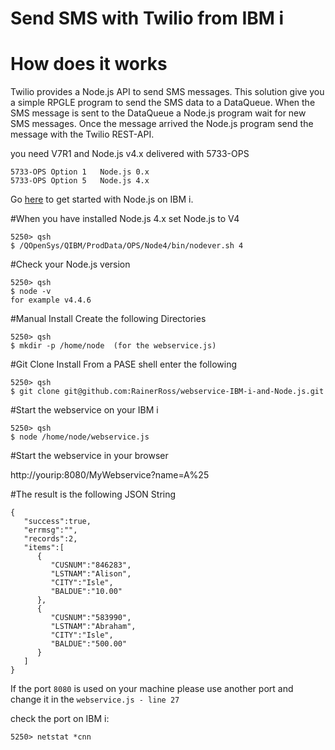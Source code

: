 # Send SMS with Twilio from IBM i

# How does it works

Twilio provides a Node.js API to send SMS messages. This solution give you a simple RPGLE program to send the SMS data to a DataQueue. When the SMS message is sent to the DataQueue a Node.js program wait for new SMS messages. Once the message arrived the Node.js program send the message with the Twilio REST-API.     

you need V7R1 and Node.js v4.x delivered with 5733-OPS
```
5733-OPS Option 1 	Node.js 0.x
5733-OPS Option 5 	Node.js 4.x
```
Go [here](https://www.ibm.com/developerworks/community/wikis/home?lang=en#!/wiki/IBM%20i%20Technology%20Updates/page/Node.js) to get started with Node.js on IBM i.

#When you have installed Node.js 4.x set Node.js to V4

```
5250> qsh
$ /QOpenSys/QIBM/ProdData/OPS/Node4/bin/nodever.sh 4
```

#Check your Node.js version

```
5250> qsh
$ node -v
for example v4.4.6  
```

#Manual Install
Create the following Directories

```
5250> qsh
$ mkdir -p /home/node  (for the webservice.js)
```

#Git Clone Install
From a PASE shell enter the following

```
5250> qsh
$ git clone git@github.com:RainerRoss/webservice-IBM-i-and-Node.js.git
```

#Start the webservice on your IBM i

```
5250> qsh
$ node /home/node/webservice.js
```

#Start the webservice in your browser

http://yourip:8080/MyWebservice?name=A%25

#The result is the following JSON String
```
{
   "success":true,
   "errmsg":"",
   "records":2,
   "items":[
      {
         "CUSNUM":"846283",
         "LSTNAM":"Alison",
         "CITY":"Isle",
         "BALDUE":"10.00"
      },
      {
         "CUSNUM":"583990",
         "LSTNAM":"Abraham",
         "CITY":"Isle",
         "BALDUE":"500.00" 
      }
   ]
}
```

If the port `8080` is used on your machine please use another port and change it in the `webservice.js - line 27` 

check the port on IBM i: 

```
5250> netstat *cnn
```
